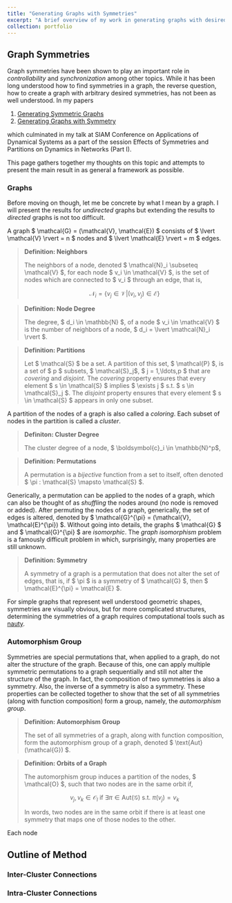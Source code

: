 ```yaml
---
title: "Generating Graphs with Symmetries"
excerpt: "A brief overview of my work in generating graphs with desired symmetries.<br/><img src='/images/500x300.png'>"
collection: portfolio
---
```


## Graph Symmetries

Graph symmetries have been shown to play an important role in _controllability_ and _synchronization_ among other topics.
While it has been long understood how to find symmetries in a graph, the reverse question, how to create a graph with arbitrary desired symmetries, has not been as well understood.
In my papers

1. [Generating Symmetric Graphs](/publication/2018-12-11-generating-symmetric-graphs)
2. [Generating Graphs with Symmetry](/publication/2018-10-11-generating-graphs-with-symmetry)

which culminated in my talk at SIAM Conference on Applications of Dynamical Systems as a part of the session Effects of Symmetries and Partitions on Dynamics in Networks (Part I).

This page gathers together my thoughts on this topic and attempts to present the main result in as general a framework as possible.

### Graphs

Before moving on though, let me be concrete by what I mean by a graph.
I will present the results for _undirected_ graphs but extending the results to _directed_ graphs is not too difficult.

A graph \$ \mathcal{G} = (\mathcal{V}, \mathcal{E}) \$ consists of \$ \lvert \mathcal{V} \rvert = n \$ nodes and \$ \lvert \mathcal{E} \rvert = m \$ edges.

> **Definition: Neighbors**
>
> The neighbors of a node, denoted \$ \mathcal{N}\_i \subseteq \mathcal{V} \$, for each node \$ v_i \in \mathcal{V} \$, is the set of nodes which are connected to \$ v_i \$ through an edge, that is,
>
> $$
> \mathcal{N}_i = \left\{ v_j \in \mathcal{V} \vert (v_i,v_j) \in \mathcal{E} \right\}
> $$

> **Definition: Node Degree**
>
> The degree, \$ d_i \in \mathbb{N} \$, of a node \$ v_i \in \mathcal{V} \$ is the number of neighbors of a node, \$ d_i = \lvert \mathcal{N}\_i \rvert \$.

> **Definition: Partitions**
>
> Let \$ \mathcal{S} \$ be a set. A partition of this set, \$ \mathcal{P} \$, is a set of \$ p \$ subsets, \$ \mathcal{S}\_j\$, \$ j = 1,\ldots,p \$ that are _covering_ and _disjoint_.
> The _covering_ property ensures that every element \$ s \in \mathcal{S} \$ implies \$ \exists j \$ s.t. \$ s \in \mathcal{S}\_j \$.
> The _disjoint_ property ensures that every element \$ s \in \mathcal{S} \$ appears in only one subset.

A partition of the nodes of a graph is also called a _coloring_.
Each subset of nodes in the partition is called a _cluster_.

> **Definiton: Cluster Degree**
>
> The cluster degree of a node, \$ \boldsymbol{c}_i \in \mathbb{N}^p\$, 

> **Definition: Permutations**
>
> A permutation is a _bijective_ function from a set to itself, often denoted \$ \pi : \mathcal{S} \mapsto \mathcal{S} \$.

Generically, a permutation can be applied to the nodes of a graph, which can also be thought of as _shuffling_ the nodes around (no node is removed or added).
After permuting the nodes of a graph, generically, the set of edges is altered, denoted by \$ \mathcal{G}^{\pi} = (\mathcal{V}, \mathcal{E}^{\pi}) \$.
Without going into details, the graphs \$ \mathcal{G} \$ and \$ \mathcal{G}^{\pi} \$ are _isomorphic_. The _graph isomorphism_ problem is a famously difficult problem in which, surprisingly, many properties are still unknown.

> **Definition: Symmetry**
>
> A symmetry of a graph is a permutation that does not alter the set of edges, that is, if \$ \pi \$ is a symmetry of \$ \mathcal{G} \$, then \$ \mathcal{E}^{\pi} = \mathcal{E} \$.

For simple graphs that represent well understood geometric shapes, symmetries are visually obvious, but for more complicated structures, determining the symmetries of a graph requires computational tools such as [nauty](http://users.cecs.anu.edu.au/~bdm/nauty/).

### Automorphism Group

Symmetries are special permutations that, when applied to a graph, do not alter the structure of the graph.
Because of this, one can apply multiple symmetric permutations to a graph sequentially and still not alter the structure of the graph.
In fact, the composition of two symmetries is also a symmetry.
Also, the inverse of a symmetry is also a symmetry.
These properties can be collected together to show that the set of all symmetries (along with function composition) form a group, namely, the _automorphism group_.

> **Definition: Automorphism Group**
>
> The set of all symmetries of a graph, along with function composition, form the automorphism group of a graph, denoted \$ \text{Aut}(\mathcal{G}) \$.

> **Definition: Orbits of a Graph**
>
> The automorphism group induces a partition of the nodes, \$ \mathcal{O} \$, such that two nodes are in the same orbit if,
>
> $$
> v_j,v_k \in \mathcal{O}_l \text{ if } \exists \pi \in \text{Aut}(\mathcal{G}) \text{ s.t. } \pi(v_j) = v_k
> $$
>
> In words, two nodes are in the same orbit if there is at least one symmetry that maps one of those nodes to the other.

Each node 

## Outline of Method

### Inter-Cluster Connections

### Intra-Cluster Connections

